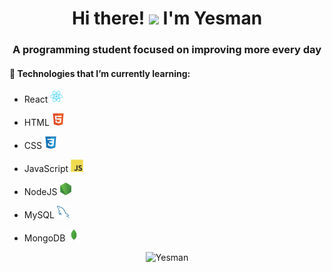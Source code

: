 <h1 align="center">
	Hi there! 
	<img 
        src="https://raw.githubusercontent.com/kaueMarques/kaueMarques/master/hi.gif" 
        width="30px"
    >
    I'm Yesman
</h1>

<h3 align="center">
	A programming student focused on improving more every day
</h3>

<h4>
    🌱 Technologies that I’m currently learning:
</h4>

- React <img 
            src="https://raw.githubusercontent.com/devicons/devicon/master/icons/react/react-original.svg" 
            alt="react" 
            width="20" 
            height="20"
        />

- HTML  <img 
			src="https://raw.githubusercontent.com/devicons/devicon/master/icons/html5/html5-original.svg" 
			alt="html5"  
			width="20" 
			height="20"
		/>

 - CSS  <img 
			src="https://raw.githubusercontent.com/devicons/devicon/master/icons/css3/css3-original.svg" 
			alt="css3"  
			width="20" 
			height="20"
		/>
		
 - JavaScript   <img 
                    src="https://raw.githubusercontent.com/devicons/devicon/master/icons/javascript/javascript-original.svg" 
                    alt="javascript" 
                    width="20" 
                    height="20"
                />


- NodeJS    <img 
                src="https://raw.githubusercontent.com/devicons/devicon/master/icons/nodejs/nodejs-original.svg" 
                alt="nodejs" 
                width="20" 
                height="20"
            />
      
- MySQL         <img 
                src="https://raw.githubusercontent.com/devicons/devicon/master/icons/mysql/mysql-original.svg" 
                alt="mysql" 
                width="20" 
                height="20"
            />
  
- MongoDB   <img 
                src="https://raw.githubusercontent.com/devicons/devicon/master/icons/mongodb/mongodb-original.svg" 
                alt="nodejs" 
                width="20" 
                height="20"
            />
            
<p align="center">
	<img 
		src="https://github-readme-stats.vercel.app/api?username=yesmanic&show_icons=true&theme=dracula" 
		alt="Yesman"
	/> 
</p>            
